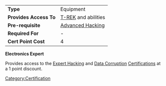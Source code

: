 |                        |                                                    |
| ---------------------- | -------------------------------------------------- |
| **Type**               | Equipment                                          |
| **Provides Access To** | [T-REK](T.$1.md "wikilink") and abilities          |
| **Pre-requisite**      | [Advanced Hacking](Advanced_Hacking.md "wikilink") |
| **Required For**       | \-                                                 |
| **Cert Point Cost**    | 4                                                  |

**Electronics Expert**

Provides access to the [Expert Hacking](Expert_Hacking.md "wikilink") and
[Data Corruption](Data_Corruption.md "wikilink")
[Certifications](Certifications.md "wikilink") at a 1 point discount.

[Category:Certification](Category:Certification.md "wikilink")
